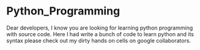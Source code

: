 # Python_Programming
Dear developers, I know you are looking for learning python programming with source code. Here I had write a bunch of code to learn python and its syntax please check out my dirty hands on cells on google collaborators. 
